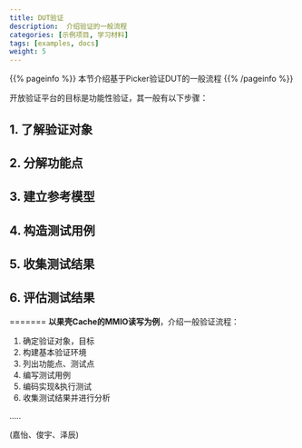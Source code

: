 ```yaml
---
title: DUT验证
description:  介绍验证的一般流程
categories: [示例项目, 学习材料]
tags: [examples, docs]
weight: 5
---
```


{{% pageinfo %}}
本节介绍基于Picker验证DUT的一般流程
{{% /pageinfo %}}


开放验证平台的目标是功能性验证，其一般有以下步骤：

## 1. 了解验证对象

## 2. 分解功能点

## 3. 建立参考模型

## 4. 构造测试用例

## 5. 收集测试结果

## 6. 评估测试结果


=======
**以果壳Cache的MMIO读写为例**，介绍一般验证流程：

1. 确定验证对象，目标
1. 构建基本验证环境
1. 列出功能点、测试点
1. 编写测试用例
1. 编码实现&执行测试
1. 收集测试结果并进行分析

.....

(嘉怡、俊宇、泽辰)
